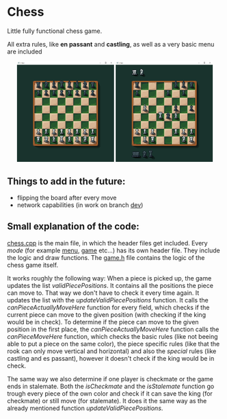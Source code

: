 # Chess
Little fully functional chess game.

All extra rules, like **en passant** and **castling**, as well as a very basic menu are included

<div align="center">
  <img src="/textures/chess_1.png" width="45%" padding-right="20px">
  <img src="/textures/chess_2.png" width="45%">
</div>

## Things to add in the future:
- flipping the board after every move
- network capabilities (in work on branch [dev](https://github.com/M-wie-Moehre/Chess/tree/dev))

## Small explanation of the code:
[chess.cpp](chess.cpp) is the main file, in which the header files get included. Every *mode* (for example [menu](menu.h), [game](game.h) etc...) has its own header file. They include the logic and draw functions. The [game.h](game.h) file contains the logic of the chess game itself.

It works roughly the following way: When a piece is picked up, the game updates the list *validPiecePositions*. It contains all the positions the piece can move to. That way we don't have to check it every time again. It updates the list with the *updateValidPiecePositions* function. It calls the *canPieceActuallyMoveHere* function for every field, which checks if the current piece can move to the given position (with checking if the king would be in check). To determine if the piece can move to the given position in the first place, the *canPieceActuallyMoveHere* function calls the *canPieceMoveHere* function, which checks the basic rules (like not beeing able to put a piece on the same color), the piece specific rules (like that the rook can only move vertical and horizontal) and also the *special* rules (like castling and es passant), however it doesn't check if the king would be in check.

The same way we also determine if one player is checkmate or the game ends in stalemate. Both the *isCheckmate* and the *isStalemate* function go trough every piece of the own color and check if it can save the king (for checkmate) or still move (for stalemate). It does it the same way as the already mentioned function *updateValidPiecePositions*.

